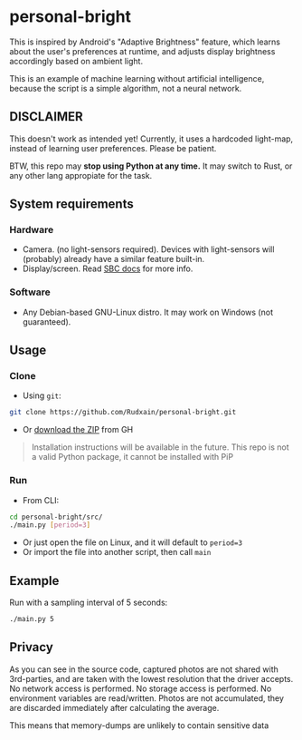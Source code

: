 # personal-bright

This is inspired by Android's "Adaptive Brightness" feature, which learns about the user's preferences at runtime, and adjusts display brightness accordingly based on ambient light.

This is an example of machine learning without artificial intelligence, because the script is a simple algorithm, not a neural network.

## DISCLAIMER

This doesn't work as intended yet! Currently, it uses a hardcoded light-map, instead of learning user preferences. Please be patient.

BTW, this repo may **stop using Python at any time.** It may switch to Rust, or any other lang appropiate for the task.

## System requirements

### Hardware

- Camera. (no light-sensors required). Devices with light-sensors will (probably) already have a similar feature built-in.
- Display/screen. Read [SBC docs](https://crozzers.github.io/screen_brightness_control/extras/Installing%20On%20Linux.html) for more info.

### Software

- Any Debian-based GNU-Linux distro. It may work on Windows (not guaranteed).

## Usage

### Clone

- Using `git`:

```sh
git clone https://github.com/Rudxain/personal-bright.git
```

- Or [download the ZIP](https://github.com/Rudxain/personal-bright/archive/refs/heads/main.zip) from GH

> Installation instructions will be available in the future. This repo is not a valid Python package, it cannot be installed with PiP

### Run

- From CLI:

```sh
cd personal-bright/src/
./main.py [period=3]
```

- Or just open the file on Linux, and it will default to `period=3`
- Or import the file into another script, then call `main`

## Example

Run with a sampling interval of 5 seconds:

```sh
./main.py 5
```

## Privacy

As you can see in the source code, captured photos are not shared with 3rd-parties, and are taken with the lowest resolution that the driver accepts. No network access is performed. No storage access is performed. No environment variables are read/written. Photos are not accumulated, they are discarded immediately after calculating the average.

This means that memory-dumps are unlikely to contain sensitive data
